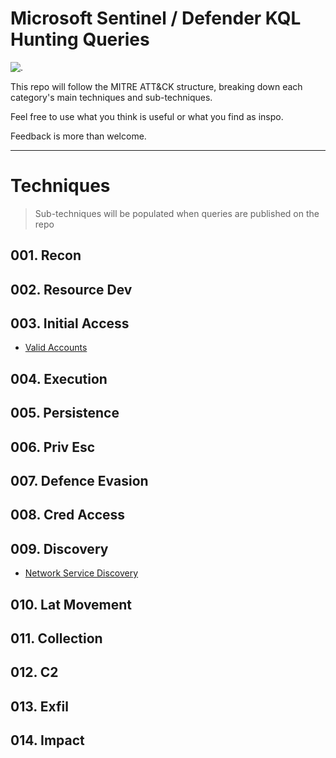 # Microsoft Sentinel / Defender KQL Hunting Queries

![.](https://i.pinimg.com/originals/da/0b/96/da0b965a91d6a9117ac47710a5e9341c.gif)

This repo will follow the MITRE ATT&CK structure, breaking down each category's main techniques and sub-techniques. 

Feel free to use what you think is useful or what you find as inspo.

Feedback is more than welcome.

---

# Techniques
> Sub-techniques will be populated when queries are published on the repo
## 001. Recon
## 002. Resource Dev
## 003. Initial Access
- [Valid Accounts](https://github.com/cybr-1/hunting-queries/tree/main/ATT%26CK/003.%20Initial%20Acces/Valid%20Accounts%20-%20T1078)
## 004. Execution
## 005. Persistence
## 006. Priv Esc
## 007. Defence Evasion
## 008. Cred Access 
## 009. Discovery
- [Network Service Discovery]()
## 010. Lat Movement
## 011. Collection
## 012. C2
## 013. Exfil
## 014. Impact
